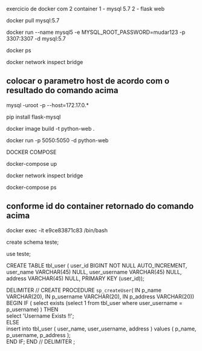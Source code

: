 exercicio de docker com 2 container
1 - mysql 5.7 
2 - flask web

  docker pull mysql:5.7

  docker run --name mysql5 -e MYSQL_ROOT_PASSWORD=mudar123 -p 3307:3307 -d mysql:5.7

  docker ps

  docker network inspect bridge

## colocar o parametro host de acordo com o resultado do comando acima
  mysql -uroot -p --host=172.17.0.*

  pip install flask-mysql

 docker image build -t python-web .

 docker run -p 5050:5050 -d python-web

DOCKER COMPOSE

  docker-compose up

  docker network inspect bridge

  docker-compose ps

  ## conforme id do container retornado do comando acima
  docker exec -it e9ce83871c83 /bin/bash

  create schema teste;

  use teste;
  
CREATE TABLE tbl_user ( user_id BIGINT NOT NULL AUTO_INCREMENT, user_name VARCHAR(45) NULL, user_username VARCHAR(45) NULL, address VARCHAR(45) NULL, PRIMARY KEY (user_id));
  

DELIMITER //
CREATE PROCEDURE `sp_createUser`(   IN p_name VARCHAR(20),
    IN p_username VARCHAR(20),    IN p_address VARCHAR(20))
BEGIN
    IF ( select exists (select 1 from tbl_user where user_username = p_username) ) THEN     
        select 'Username Exists !!';     
    ELSE     
        insert into tbl_user
        (
            user_name,
            user_username,
            address
        )
        values
        (
            p_name,
            p_username,
            p_address
        );     
    END IF;
END //
DELIMITER ;



